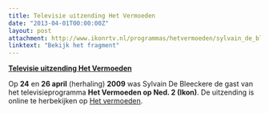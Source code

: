 ```yaml
---
title: Televisie uitzending Het Vermoeden
date: "2013-04-01T00:00:00Z"
layout: post
attachment: http://www.ikonrtv.nl/programmas/hetvermoeden/sylvain_de_bleeckere/
linktext: "Bekijk het fragment"
---
```

**[Televisie uitzending Het Vermoeden](http://www.ikonrtv.nl/programmas/hetvermoeden/sylvain_de_bleeckere/)**

Op **24** en **26 april** (herhaling) **2009** was Sylvain De Bleeckere de gast van het televisieprogramma **Het Vermoeden op Ned. 2 (Ikon)**. De uitzending is online te herbekijken op [Het vermoeden](http://www.ikonrtv.nl/programmas/hetvermoeden/sylvain_de_bleeckere/).
 
